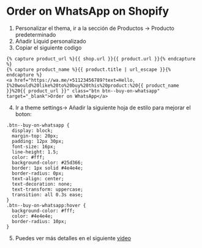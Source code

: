 # Order on WhatsApp on Shopify
1. Personalizar el thema, ir a la sección de Productos -> Producto predeterminado
2. Añadir Liquid personalizado
3. Copiar el siguiente codigo

```
{% capture product_url %}{{ shop.url }}{{ product.url }}{% endcapture %}
{% capture product_name %}{{ product.title | url_escape }}{% endcapture %}
<a href="https://wa.me/+51123456789?text=Hello, I%20would%20like%20to%20buy%20this%20product:%20{{ product_name }}%20{{ product_url }}" class="btn btn--buy-on-whatsapp" target="_blank">Order on WhatsApp</a>
```
4. Ir a theme settings-> Añadir la siguiente hoja de estilo para mejorar el boton:
```
.btn--buy-on-whatsapp {
  display: block;
  margin-top: 20px;
  padding: 12px 30px;
  font-size: 16px;
  line-height: 1.5;
  color: #fff;
  background-color: #25d366;
  border: 1px solid #4e4e4e;
  border-radius: 0px;
  text-align: center;
  text-decoration: none;
  text-transform: uppercase;
  transition: all 0.3s ease;
}
.btn--buy-on-whatsapp:hover {
  background-color: #fff;
  color: #4e4e4e;
  border-radius: 10px;
}
```
5. Puedes ver más detalles en el siguiente [video](https://www.youtube.com/watch?v=uyfH_MAO9w4)
